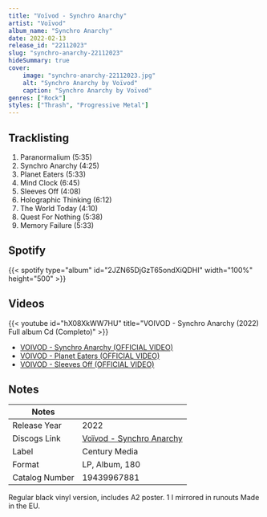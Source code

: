 ```yaml
---
title: "Voïvod - Synchro Anarchy"
artist: "Voïvod"
album_name: "Synchro Anarchy"
date: 2022-02-13
release_id: "22112023"
slug: "synchro-anarchy-22112023"
hideSummary: true
cover:
    image: "synchro-anarchy-22112023.jpg"
    alt: "Synchro Anarchy by Voïvod"
    caption: "Synchro Anarchy by Voïvod"
genres: ["Rock"]
styles: ["Thrash", "Progressive Metal"]
---
```

## Tracklisting
1. Paranormalium (5:35)
2. Synchro Anarchy (4:25)
3. Planet Eaters (5:33)
4. Mind Clock (6:45)
5. Sleeves Off (4:08)
6. Holographic Thinking (6:12)
7. The World Today (4:10)
8. Quest For Nothing (5:38)
9. Memory Failure (5:33)
## Spotify
{{< spotify type="album" id="2JZN65DjGzT65ondXiQDHI" width="100%" height="500" >}}

## Videos
{{< youtube id="hX08XkWW7HU" title="VOIVOD - Synchro Anarchy (2022) Full album Cd (Completo)" >}}
- [VOIVOD - Synchro Anarchy (OFFICIAL VIDEO)](https://www.youtube.com/watch?v=hryt9k8Zql8)
- [VOIVOD - Planet Eaters (OFFICIAL VIDEO)](https://www.youtube.com/watch?v=lvHjNcjMqvU)
- [VOIVOD - Sleeves Off (OFFICIAL VIDEO)](https://www.youtube.com/watch?v=-4hDSNieOnA)

## Notes
| Notes          |             |
| ---------------| ----------- |
| Release Year   | 2022 |
| Discogs Link   | [Voïvod - Synchro Anarchy](https://www.discogs.com/release/22112023-Vo%C3%AFvod-Synchro-Anarchy) |
| Label          | Century Media |
| Format         | LP, Album, 180 |
| Catalog Number | 19439967881 |

Regular black vinyl version, includes A2 poster. 1 I mirrored in runouts  Made in the EU.
